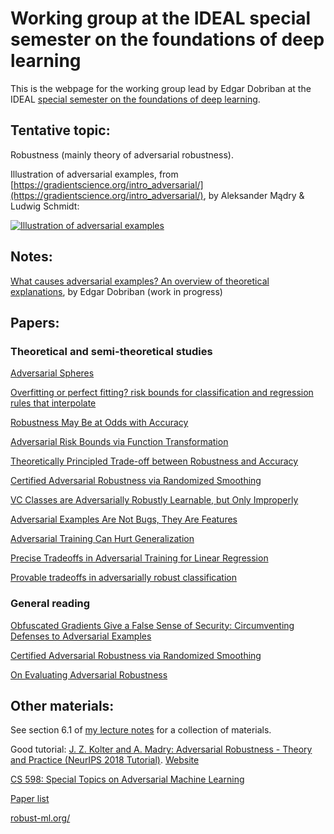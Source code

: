 #  Working group at the IDEAL special semester on the foundations of deep learning

This is the webpage for the working group lead by Edgar Dobriban at the IDEAL [special semester on the foundations of deep learning](https://www.ideal.northwestern.edu/special-quarters/fall-2020/).

## Tentative topic: 

Robustness (mainly theory of adversarial robustness).

Illustration of adversarial examples, from [https://gradientscience.org/intro_adversarial/](https://gradientscience.org/intro_adversarial/), by Aleksander Mądry & Ludwig Schmidt:

[![Illustration of adversarial examples](https://gradientscience.org/images/piggie.png)](https://gradientscience.org/images/piggie.png "Illustration of adversarial examples") 

## Notes: 

[What causes adversarial examples? An overview of theoretical explanations](https://github.com/dobriban/ideal-working-group/adv_note.pdf), by Edgar Dobriban (work in progress)

## Papers:

### Theoretical and semi-theoretical studies

[Adversarial Spheres](https://arxiv.org/abs/1801.02774)

[Overfitting or perfect fitting? risk bounds for classification and regression rules that interpolate](https://arxiv.org/abs/1806.05161)

[Robustness May Be at Odds with Accuracy](https://arxiv.org/abs/1805.12152)

[Adversarial Risk Bounds via Function Transformation](https://arxiv.org/abs/1810.09519)

[Theoretically Principled Trade-off between Robustness and Accuracy](https://arxiv.org/abs/1901.08573)

[Certified Adversarial Robustness via Randomized Smoothing](https://arxiv.org/abs/1902.02918)

[VC Classes are Adversarially Robustly Learnable, but Only Improperly](https://arxiv.org/abs/1902.04217)

[Adversarial Examples Are Not Bugs, They Are Features](https://arxiv.org/abs/1905.02175)

[Adversarial Training Can Hurt Generalization](https://arxiv.org/abs/1906.06032)

[Precise Tradeoffs in Adversarial Training for Linear Regression](https://arxiv.org/abs/2002.10477)

[Provable tradeoffs in adversarially robust classification](https://arxiv.org/abs/2006.05161)

### General reading
[Obfuscated Gradients Give a False Sense of Security: Circumventing Defenses to Adversarial Examples](https://arxiv.org/abs/1802.00420)

[Certified Adversarial Robustness via Randomized Smoothing](https://arxiv.org/abs/1902.02918)

[On Evaluating Adversarial Robustness](https://arxiv.org/abs/1902.06705)


## Other materials: 

See section 6.1 of [my lecture notes](https://github.com/dobriban/Topics-in-deep-learning/blob/master/Lecture%20Notes/stat_991.pdf) for a collection of materials.

Good tutorial: [J. Z. Kolter and A. Madry: Adversarial Robustness - Theory and Practice (NeurIPS 2018 Tutorial)](www.youtube.com/watch?v=TwP-gKBQyic). [Website](adversarial-ml-tutorial.org/)

[CS 598: Special Topics on Adversarial Machine Learning](https://aisecure.github.io/TEACHING/2020_fall.html)

[Paper list](https://github.com/P2333/Papers-of-Robust-ML)

[robust-ml.org/](https://www.robust-ml.org/)


